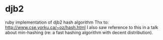 # djb2
ruby implementation of djb2 hash algorithm
Thx to: http://www.cse.yorku.ca/~oz/hash.html
I also saw reference to this in a talk about min-hashing (re: a fast hashing algorithm with decent distribution).
